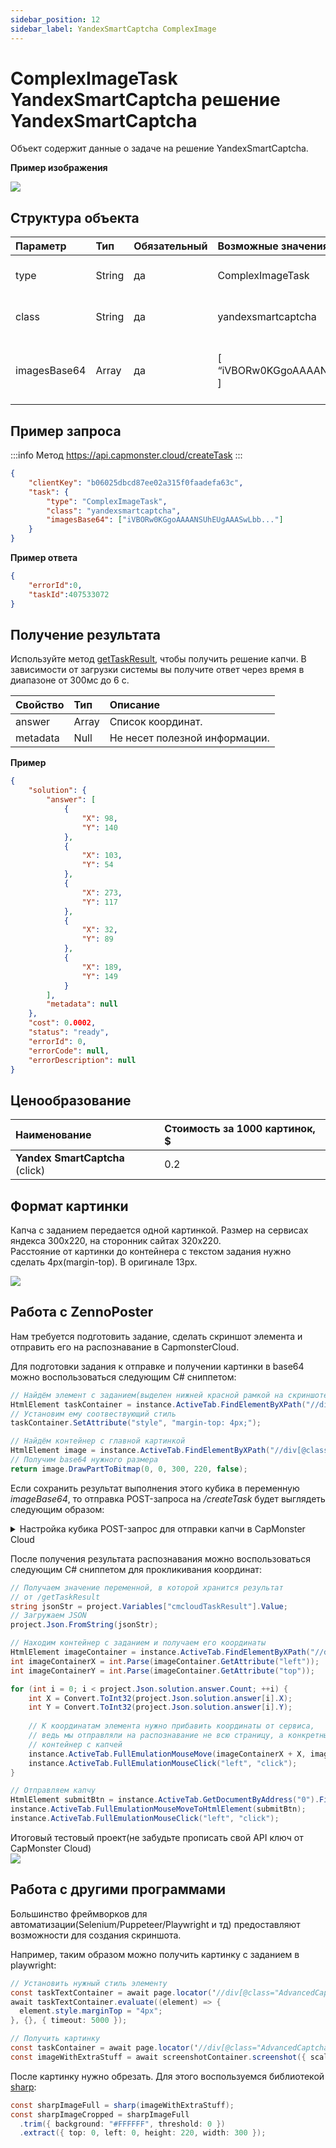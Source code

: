 ```yaml
---
sidebar_position: 12
sidebar_label: YandexSmartCaptcha ComplexImage
---
```


# ComplexImageTask YandexSmartCaptcha решение YandexSmartCaptcha

Объект содержит данные о задаче на решение YandexSmartCaptcha.

**Пример изображения**

![](example-image.png)

## **Структура объекта**

|**Параметр**|**Тип**|**Обязательный**|**Возможные значения**|**Описание**|
| :- | :- | :- | :- |:- |
|type|String|да|ComplexImageTask|Определяет тип объекта задачи.|
|class|String|да|yandexsmartcaptcha|Определяет класс объекта задачи.|
|imagesBase64|Array|да|[ “iVBORw0KGgoAAAANSUhEUgAAASwLbb” ]|Список с одним изображением в формате base64.|

## **Пример запроса**

:::info Метод
<https://api.capmonster.cloud/createTask>
:::

```json
{
    "clientKey": "b06025dbcd87ee02a315f0faadefa63c",
    "task": {
        "type": "ComplexImageTask",
        "class": "yandexsmartcaptcha",
        "imagesBase64": ["iVBORw0KGgoAAAANSUhEUgAAASwLbb..."]
    }
}
```

**Пример ответа**
```json
{
    "errorId":0,
    "taskId":407533072
}
```

## **Получение результата**

Используйте метод [getTaskResult](../api/methods/get-task-result.md), чтобы получить решение капчи. В зависимости от загрузки системы вы получите ответ через время в диапазоне от 300мс до 6 с.

|**Свойство**|**Тип**|**Описание**|
| :- | :- | :- | 
|answer|Array|Список координат.|
|metadata|Null|Не несет полезной информации.|

**Пример**

```json
{
	"solution": {
		"answer": [
			{
				"X": 98,
				"Y": 140
			},
			{
				"X": 103,
				"Y": 54
			},
			{
				"X": 273,
				"Y": 117
			},
			{
				"X": 32,
				"Y": 89
			},
			{
				"X": 189,
				"Y": 149
			}
		],
		"metadata": null
	},
	"cost": 0.0002,
	"status": "ready",
	"errorId": 0,
	"errorCode": null,
	"errorDescription": null
}
```

## **Ценообразование**

|**Наименование**|**Стоимость за 1000 картинок, $**|
| :- | :- | 
|**Yandex SmartCaptcha** (click)|0.2|

## **Формат картинки**
Капча с заданием передается одной картинкой. Размер на сервисах яндекса 300x220, на сторонник сайтах 320x220. <br/>
Расстояние от картинки до контейнера с текстом задания нужно сделать 4px(margin-top). В оригинале 13px.

![](image-format.png)

## **Работа с ZennoPoster**

Нам требуется подготовить задание, сделать скриншот элемента и отправить его на распознавание в CapmonsterCloud. <br/>

Для подготовки задания к отправке и получении картинки в base64 можно воспользоваться следующим C# сниппетом: <br/>

```C#
// Найдём элемент с заданием(выделен нижней красной рамкой на скриншоте выше)
HtmlElement taskContainer = instance.ActiveTab.FindElementByXPath("//div[@class=\"AdvancedCaptcha-SilhouetteTask\"]", 0);
// Установим ему соотвествующий стиль
taskContainer.SetAttribute("style", "margin-top: 4px;");

// Найдём контейнер с главной картинкой
HtmlElement image = instance.ActiveTab.FindElementByXPath("//div[@class=\"AdvancedCaptcha AdvancedCaptcha_silhouette\"]", 0);
// Получим base64 нужного размера
return image.DrawPartToBitmap(0, 0, 300, 220, false);
```

Если сохранить результат выполнения этого кубика в переменную *imageBase64*, то отправка POST-запроса на */createTask* будет выглядеть следующим образом:

<details>
    <summary>Настройка кубика POST-запрос для отправки капчи в CapMonster Cloud</summary>

![](cube-settings.png)
</details>

После получения результата распознавания можно воспользоваться следующим C# сниппетом для прокликивания координат: 

```C#
// Получаем значение переменной, в которой хранится результат
// от /getTaskResult
string jsonStr = project.Variables["cmcloudTaskResult"].Value;
// Загружаем JSON
project.Json.FromString(jsonStr);

// Находим контейнер с заданием и получаем его координаты
HtmlElement imageContainer = instance.ActiveTab.FindElementByXPath("//div[@class=\"AdvancedCaptcha AdvancedCaptcha_silhouette\"]", 0);
int imageContainerX = int.Parse(imageContainer.GetAttribute("left"));
int imageContainerY = int.Parse(imageContainer.GetAttribute("top"));

for (int i = 0; i < project.Json.solution.answer.Count; ++i) {
	int X = Convert.ToInt32(project.Json.solution.answer[i].X);
	int Y = Convert.ToInt32(project.Json.solution.answer[i].Y);
	
	// К координатам элемента нужно прибавить координаты от сервиса,
	// ведь мы отправляли на распознавание не всю страницу, а конкретный 
	// контейнер с капчей
	instance.ActiveTab.FullEmulationMouseMove(imageContainerX + X, imageContainerY + Y);
	instance.ActiveTab.FullEmulationMouseClick("left", "click");
}

// Отправляем капчу
HtmlElement submitBtn = instance.ActiveTab.GetDocumentByAddress("0").FindElementByTag("form", 0).FindChildByAttribute("span", "class", "CaptchaButton-SubmitContent", "regexp", 0);
instance.ActiveTab.FullEmulationMouseMoveToHtmlElement(submitBtn);
instance.ActiveTab.FullEmulationMouseClick("left", "click");
```

Итоговый тестовый проект(не забудьте прописать свой API ключ от CapMonster Cloud)<br/>
![](ya-image-task-example.png)

## **Работа с другими программами**

Большинство фреймворков для автоматизации(Selenium/Puppeteer/Playwright и тд) предоставляют возможности для создания скриншота. <br/>

Например, таким образом можно получить картинку с заданием в playwright:

```C#
// Установить нужный стиль элементу
const taskTextContainer = await page.locator('//div[@class="AdvancedCaptcha-SilhouetteTask"]');
await taskTextContainer.evaluate((element) => {
  element.style.marginTop = "4px";
}, {}, { timeout: 5000 });

// Получить картинку 
const taskContainer = await page.locator('//div[@class="AdvancedCaptcha AdvancedCaptcha_silhouette"]');
const imageWithExtraStuff = await screenshotContainer.screenshot({ scale: "css", timeout: 5000});
```

После картинку нужно обрезать. Для этого воспользуемся библиотекой [sharp](https://www.npmjs.com/package/sharp):

```C#
const sharpImageFull = sharp(imageWithExtraStuff);
const sharpImageCropped = sharpImageFull
  .trim({ background: "#FFFFFF", threshold: 0 })
  .extract({ top: 0, left: 0, height: 220, width: 300 });
  ```